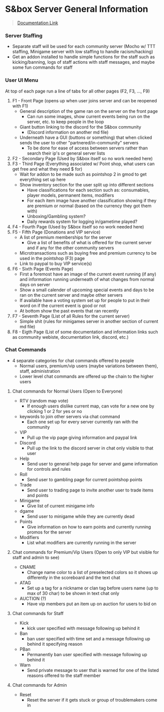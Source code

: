 # S&box Server General Information

> [Documentation Link](https://wiki.facepunch.com/sbox/)

### Server Staffing

- Separate staff will be used for each community server (Mocho w/ TTT staffing, Minigame server with low staffing to handle racism/hacking)
- Get an addon installed to handle simple functions for the staff such as kicking/banning, logs of staff actions with staff messages, and maybe some fun commands for staff

### User UI Menu

At top of each page run a line of tabs for all other pages (F2, F3, ..., F9)

1. F1 - Front Page (opens up when user joins server and can be reopened with F1)
    - General description of the game ran on the server on the front page
        - Can run some images, show current events being run on the server, etc. to keep people in the loop
    - Giant button linking to the discord for the S&box community 
        - (Discord information on another md file)
    - Underneath have a GUI (buttons or something) that when clicked sends the user to other "partnered/in-community" servers 
        - To be done for ease of access between servers rather than search their ip's or general server lists
2. F2 - Secondary Page (Used by S&box itself so no work needed here)
3. F3 - Third Page (Everything associated w/ Point shop, what users can get free and what they need $ for)
    - Wait for addon to be made such as pointshop 2 in gmod to get everything set up here
    - Show inventory section for the user split up into different sections
        - Have classifications for each section such as: consumables, player models, permanent items, modifiers
        - For each item image have another classification showing if they are premium or normal (based on the currency they got them with)
        - Unboxing/Gambling system?
        - Daily rewards system for logging in/gametime played?
4. F4 - Fourth Page (Used by S&box itself so no work needed here)
5. F5 - Fifth Page (Donations and VIP service)
    - A list of premium memberships for the server 
        - Give a list of benefits of what is offered for the current server and if any for the other community servers
    - Microtransactions such as buying free and premium currency to be used in the pointshop (F3) page
    - Link to paypal to buy VIP service(s)
6. F6 - Sixth Page (Events Page)
    - First a foremost have an image of the current event running (if any) and information running underneath of what changes from normal days on server
    - Show a small calender of upcoming special events and days to be ran on the current server and maybe other servers
    - If available have a voting system set up for people to put in their word on if the current event is good or not
    - At bottom show the past events that ran recently
7. F7 - Seventh Page (List of all Rules for the current server)
    - Simple shit (rules for minigames server in another section of current md file)
8. F8 - Eigth Page (List of some documentation and information links such as community webiste, documentation link, discord, etc.)

### Chat Commands 

- 4 separate categories for chat commands offered to people 
    - Normal users, premium/vip users (maybe variations between them), staff, administration
    - Lower level chat commands are offered up the chain to the higher users

1. Chat commands for Normal Users (Open to Everyone)
    - RTV (random map vote)
        - If enough users dislike current map, can vote for a new one by clicking 1 or 2 for yes or no
    - keywords to join other servers via chat command
        - Each one set up for every server currently ran with the community
    - VIP
        - Pull up the vip page giving information and paypal link
    - Discord
        - Pull up the link to the discord server in chat only visible to that user
    - Help
        - Send user to general help page for server and game information for controls and rules
    - Roll
        - Send user to gambling page for current pointshop points 
    - Trade
        - Send user to trading page to invite another user to trade items and points
    - Minigame
        - Give list of current minigame info
    - dgame
        - Send user to minigame while they are currently dead
    - Points
        - Give information on how to earn points and currently running promos for the server
    - Modifiers
        - List what modifiers are currently running in the server

2. Chat commands for Premium/Vip Users (Open to only VIP but visible for staff and admin to see)
    - CNAME
        - Change name color to a list of preselected colors so it shows up differently in the scoreboard and the text chat
    - ATAG
        - Set up a tag for a nickname or clan tag before users name (up to max of 30 char) to be shown in text chat only
    - AUCTION (?)
        - Have vip members put an item up on auction for users to bid on

3. Chat commands for Staff 
    - Kick
        - kick user specified with message following up behind it
    - Ban
        - ban user specified with time set and a message following up behind it specifying reason
    - PBan 
        - Permanently ban user specified with message following up behind it
    - Warn 
        - Send private message to user that is warned for one of the listed reasons offered to the staff member

4. Chat commands for Admin
    - Reset
        - Reset the server if it gets stuck or group of troublemakers come in
    
    
    